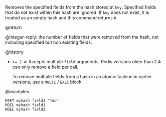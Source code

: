 Removes the specified fields from the hash stored at `key`. Specified fields
that do not exist within this hash are ignored. If `key` does not exist, it is
treated as an empty hash and this command returns `0`.

@return

@integer-reply: the number of fields that were removed from the hash, not
including specified but non existing fields.

@history

- `>= 2.4`: Accepts multiple `field` arguments. Redis versions older than 2.4
  can only remove a field per call.

  To remove multiple fields from a hash in an atomic fashion in earlier
  versions, use a `MULTI` / `EXEC` block.

@examples

```cli
HSET myhash field1 "foo"
HDEL myhash field1
HDEL myhash field2
```
